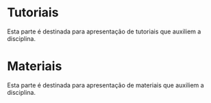 # Tutoriais
Esta parte é destinada para apresentação de tutoriais que auxiliem a disciplina.
# Materiais
Esta parte é destinada para apresentação de materiais que auxiliem a disciplina.
